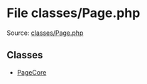 File classes/Page.php
=========

Source: [classes/Page.php](https://github.com/PrestaShop/PrestaShop/blob/1.6.0.2/classes/Page.php)


Classes
-------

* [PageCore](class.PageCore.md)

